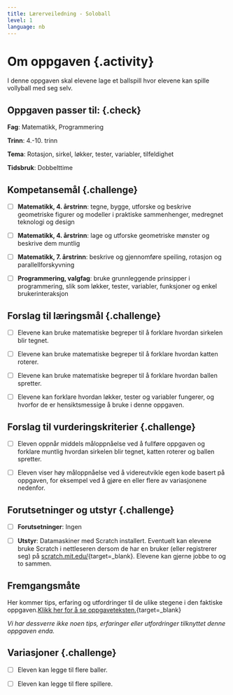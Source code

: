 ```yaml
---
title: Lærerveiledning - Soloball
level: 1
language: nb
---
```



# Om oppgaven {.activity}

I denne oppgaven skal elevene lage et ballspill hvor elevene kan spille
vollyball med seg selv.

## Oppgaven passer til: {.check}

 __Fag__: Matematikk, Programmering

__Trinn__: 4.-10. trinn

__Tema__: Rotasjon, sirkel, løkker, tester, variabler, tilfeldighet

__Tidsbruk__: Dobbelttime

## Kompetansemål {.challenge}

- [ ]  __Matematikk, 4. årstrinn__: tegne, bygge, utforske og beskrive
       geometriske figurer og modeller i praktiske sammenhenger, medregnet
       teknologi og design

- [ ]  __Matematikk, 4. årstrinn__: lage og utforske geometriske mønster og
       beskrive dem muntlig

- [ ]  __Matematikk, 7. årstrinn__: beskrive og gjennomføre speiling, rotasjon
       og parallellforskyvning

- [ ]  __Programmering, valgfag__: bruke grunnleggende prinsipper i
       programmering, slik som løkker, tester, variabler, funksjoner og enkel
       brukerinteraksjon

## Forslag til læringsmål {.challenge}

- [ ]  Elevene kan bruke matematiske begreper til å forklare hvordan sirkelen
       blir tegnet.

- [ ]  Elevene kan bruke matematiske begreper til å forklare hvordan katten
       roterer.

- [ ]  Elevene kan bruke matematiske begreper til å forklare hvordan ballen
       spretter.

- [ ]  Elevene kan forklare hvordan løkker, tester og variabler fungerer, og
       hvorfor de er hensiktsmessige å bruke i denne oppgaven.

## Forslag til vurderingskriterier {.challenge}

- [ ] Eleven oppnår middels måloppnåelse ved å fullføre oppgaven og forklare
      muntlig hvordan sirkelen blir tegnet, katten roterer og ballen spretter.

- [ ] Eleven viser høy måloppnåelse ved å videreutvikle egen kode basert på
      oppgaven, for eksempel ved å gjøre en eller flere av variasjonene
      nedenfor.

## Forutsetninger og utstyr {.challenge}

- [ ]  __Forutsetninger__: Ingen

- [ ]  __Utstyr__: Datamaskiner med Scratch installert. Eventuelt kan elevene
       bruke Scratch i nettleseren dersom de har en bruker (eller registrerer
       seg) på [scratch.mit.edu/](http://scratch.mit.edu/){target=_blank}.
       Elevene kan gjerne jobbe to og to sammen.

## Fremgangsmåte

Her kommer tips, erfaring og utfordringer til de ulike stegene i den faktiske
oppgaven.[Klikk her for å se
oppgaveteksten.](../soloball/soloball.html){target=_blank}

_Vi har dessverre ikke noen tips, erfaringer eller utfordringer tilknyttet denne
oppgaven enda._


## Variasjoner {.challenge}

- [ ]  Eleven kan legge til flere baller.

- [ ]  Eleven kan legge til flere spillere.
